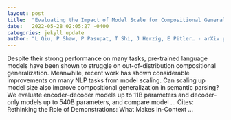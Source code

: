```yaml
---
layout: post
title:  "Evaluating the Impact of Model Scale for Compositional Generalization in Semantic Parsing"
date:   2022-05-28 02:05:27 -0400
categories: jekyll update
author: "L Qiu, P Shaw, P Pasupat, T Shi, J Herzig, E Pitler… - arXiv preprint arXiv …, 2022"
---
```

Despite their strong performance on many tasks, pre-trained language models have been shown to struggle on out-of-distribution compositional generalization. Meanwhile, recent work has shown considerable improvements on many NLP tasks from model scaling. Can scaling up model size also improve compositional generalization in semantic parsing? We evaluate encoder-decoder models up to 11B parameters and decoder-only models up to 540B parameters, and compare model … Cites: ‪Rethinking the Role of Demonstrations: What Makes In-Context …‬